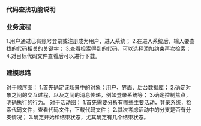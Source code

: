 ### 代码查找功能说明
### 业务流程	
1.用户通过已有账号登录或注册成为用户，进入系统；
2.在进入系统后，输入要查找的代码相关的关键字；
3.查看检索得到的代码，可以选择添加约束再次检索；
4.对目标代码文件查看后可以进行下载。

### 建模思路	
对于顺序图：
1.首先确定该场景中的对象：用户、界面、后台数据库；
2.确定对象之间的交互过程，以及之间的消息传递，例如登录系统等；
3.确定控制焦点，明确执行的行为。
对于活动图：
1.首先需要分析有哪些主要活动，登录系统，检索代码文件，查看代码文件，下载代码文件；
2.其次考虑活动中的分支是否有分支情况；
3.确定开始和结束状态，尤其确定有几个结束状态。

